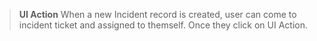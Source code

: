 >**UI Action**
When a new Incident record is created, user can come to incident ticket and assigned to themself. Once they click on UI Action.
